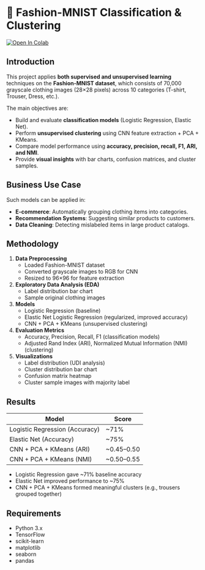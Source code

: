 # 🧥 Fashion-MNIST Classification & Clustering  

[![Open In Colab](https://colab.research.google.com/assets/colab-badge.svg)](https://colab.research.google.com/drive/1ZLKOAcxGV8EPBDrUBcjft2qNQYICitw7?usp=sharing)

##  Introduction  
This project applies **both supervised and unsupervised learning** techniques on the **Fashion-MNIST dataset**, which consists of 70,000 grayscale clothing images (28×28 pixels) across 10 categories (T-shirt, Trouser, Dress, etc.).  

The main objectives are:  
-  Build and evaluate **classification models** (Logistic Regression, Elastic Net).  
-  Perform **unsupervised clustering** using CNN feature extraction + PCA + KMeans.  
-  Compare model performance using **accuracy, precision, recall, F1, ARI, and NMI**.  
-  Provide **visual insights** with bar charts, confusion matrices, and cluster samples.  

##  Business Use Case  
Such models can be applied in:  
- **E-commerce**: Automatically grouping clothing items into categories.  
- **Recommendation Systems**: Suggesting similar products to customers.  
- **Data Cleaning**: Detecting mislabeled items in large product catalogs.  


##  Methodology  
1. **Data Preprocessing**  
   - Loaded Fashion-MNIST dataset  
   - Converted grayscale images to RGB for CNN  
   - Resized to 96×96 for feature extraction  
2. **Exploratory Data Analysis (EDA)**  
   - Label distribution bar chart  
   - Sample original clothing images  
3. **Models**  
   - Logistic Regression (baseline)  
   - Elastic Net Logistic Regression (regularized, improved accuracy)  
   - CNN + PCA + KMeans (unsupervised clustering)  
4. **Evaluation Metrics**  
   - Accuracy, Precision, Recall, F1 (classification models)  
   - Adjusted Rand Index (ARI), Normalized Mutual Information (NMI) (clustering)  
5. **Visualizations**  
   - Label distribution (UDI analysis)  
   - Cluster distribution bar chart  
   - Confusion matrix heatmap  
   - Cluster sample images with majority label  



##  Results  

| Model                          | Score   |
|--------------------------------|---------|
| Logistic Regression (Accuracy) | ~71%    |
| Elastic Net (Accuracy)         | ~75%    |
| CNN + PCA + KMeans (ARI)       | ~0.45–0.50 |
| CNN + PCA + KMeans (NMI)       | ~0.50–0.55 |

- Logistic Regression gave ~71% baseline accuracy  
- Elastic Net improved performance to ~75%  
- CNN + PCA + KMeans formed meaningful clusters (e.g., trousers grouped together)  


##  Requirements  
- Python 3.x  
- TensorFlow  
- scikit-learn  
- matplotlib  
- seaborn  
- pandas  



